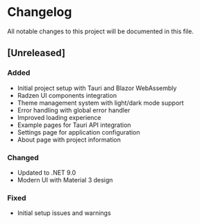 # Changelog

All notable changes to this project will be documented in this file.

## [Unreleased]

### Added
- Initial project setup with Tauri and Blazor WebAssembly
- Radzen UI components integration
- Theme management system with light/dark mode support
- Error handling with global error handler
- Improved loading experience
- Example pages for Tauri API integration
- Settings page for application configuration
- About page with project information

### Changed
- Updated to .NET 9.0
- Modern UI with Material 3 design

### Fixed
- Initial setup issues and warnings
